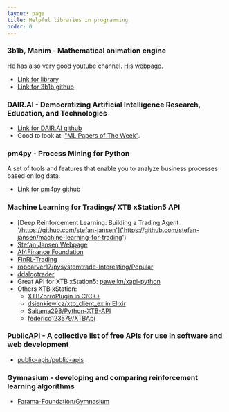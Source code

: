 ```yaml
---
layout: page
title: Helpful libraries in programming
order: 0
---
```


### 3b1b, Manim - Mathematical animation engine
He has also very good youtube channel. [His webpage.](https://www.3blue1brown.com/)
* [Link for library](https://github.com/3b1b/manim) <br>
* [Link for 3b1b github](https://github.com/3b1b)

### DAIR.AI - Democratizing Artificial Intelligence Research, Education, and Technologies
* [Link for DAIR.AI github](https://github.com/dair-ai)
* Good to look at: ["ML Papers of The Week"](https://github.com/dair-ai/ML-Papers-of-the-Week).

### pm4py - Process Mining for Python
A set of tools and features that enable you to analyze business processes based on log data.
* [Link for pm4py github](https://github.com/dair-ai)

### Machine Learning for Tradings/ XTB xStation5 API
* [Deep Reinforcement Learning: Building a Trading Agent '/https://github.com/stefan-jansen']('https://github.com/stefan-jansen/machine-learning-for-trading')
* [Stefan Jansen Webpage](https://stefan-jansen.github.io/machine-learning-for-trading/22_deep_reinforcement_learning/)
* [AI4Finance Foundation](https://github.com/AI4Finance-Foundation)
* [FinRL-Trading](https://github.com/AI4Finance-Foundation/FinRL-Trading/tree/master/old_repo_ensemble_strategy)
* [robcarver17/pysystemtrade-Interesting/Popular](https://github.com/robcarver17/pysystemtrade)
* [ddalgotrader](https://github.com/ddalgotrader?tab=repositories)
* Great API for XTB xStation5: [pawelkn/xapi-python](https://github.com/pawelkn/xapi-python/tree/master)
* Others XTB xStation:
    * [XTBZorroPlugin in C/C++](https://github.com/olmallet81/XTBZorroPlugin)
    * [dsienkiewicz/xtb_client_ex in Elixir](https://github.com/dsienkiewicz/xtb_client_ex/tree/main)
    * [Saitama298/Python-XTB-API](https://github.com/Saitama298/Python-XTB-API)
    * [federico123579/XTBApi](https://github.com/federico123579/XTBApi/tree/master)

### PublicAPI - A collective list of free APIs for use in software and web development
* [public-apis/public-apis](https://github.com/public-apis/public-apis)

### Gymnasium -  developing and comparing reinforcement learning algorithms
* [Farama-Foundation/Gymnasium](https://github.com/Farama-Foundation/Gymnasium)